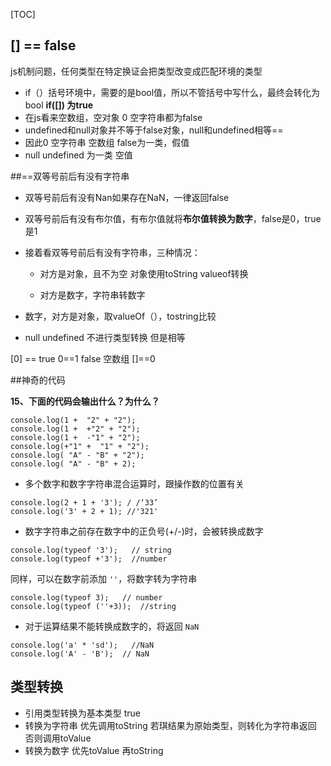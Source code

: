 [TOC]

## [] == false

js机制问题，任何类型在特定换证会把类型改变成匹配环境的类型

* if（）括号环境中，需要的是bool值，所以不管括号中写什么，最终会转化为bool   **if([]) 为true**
* 在js看来空数组，空对象 0 空字符串都为false
* undefined和null对象并不等于false对象，null和undefined相等==
* 因此0 空字符串 空数组 false为一类，假值
* null undefined 为一类 空值

##==双等号前后有没有字符串

* 双等号前后有没有Nan如果存在NaN，一律返回false

* 双等号前后有没有布尔值，有布尔值就将**布尔值转换为数字**，false是0，true是1

* 接着看双等号前后有没有字符串，三种情况：

    * 对方是对象，且不为空 对象使用toString valueof转换

    * 对方是数字，字符串转数字



* 数字，对方是对象，取valueOf（），tostring比较

* null undefined 不进行类型转换 但是相等



[0] == true  0==1 false 空数组 []==0

##神奇的代码

**15、下面的代码会输出什么？为什么？**

```
console.log(1 +  "2" + "2");
console.log(1 +  +"2" + "2");
console.log(1 +  -"1" + "2");
console.log(+"1" +  "1" + "2");
console.log( "A" - "B" + "2");
console.log( "A" - "B" + 2);
```

- 多个数字和数字字符串混合运算时，跟操作数的位置有关

```
console.log(2 + 1 + '3'); / /‘33’
console.log('3' + 2 + 1); //'321'
```

- 数字字符串之前存在数字中的正负号(+/-)时，会被转换成数字

```
console.log(typeof '3');   // string
console.log(typeof +'3');  //number
```

同样，可以在数字前添加 `''`，将数字转为字符串

```
console.log(typeof 3);   // number
console.log(typeof (''+3));  //string

```

- 对于运算结果不能转换成数字的，将返回 `NaN`

```
console.log('a' * 'sd');   //NaN
console.log('A' - 'B');  // NaN
```
## 类型转换

* 引用类型转换为基本类型 true
* 转换为字符串 优先调用toString 若琪结果为原始类型，则转化为字符串返回 否则调用toValue 
* 转换为数字 优先toValue 再toString